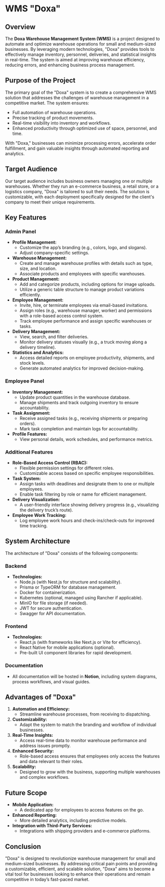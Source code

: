 # WMS "Doxa"

## Overview
The **Doxa Warehouse Management System (WMS)** is a project designed to automate and optimize warehouse operations for small and medium-sized businesses. By leveraging modern technologies, "Doxa" provides tools to effectively manage inventory, personnel, deliveries, and statistical insights in real-time. The system is aimed at improving warehouse efficiency, reducing errors, and enhancing business process management.

## Purpose of the Project
The primary goal of the "Doxa" system is to create a comprehensive WMS solution that addresses the challenges of warehouse management in a competitive market. The system ensures:
- Full automation of warehouse operations.
- Precise tracking of product movements.
- Real-time visibility into inventory and workflows.
- Enhanced productivity through optimized use of space, personnel, and time.

With "Doxa," businesses can minimize processing errors, accelerate order fulfillment, and gain valuable insights through automated reporting and analytics.

## Target Audience
Our target audience includes business owners managing one or multiple warehouses. Whether they run an e-commerce business, a retail store, or a logistics company, "Doxa" is tailored to suit their needs. The solution is customizable, with each deployment specifically designed for the client's company to meet their unique requirements.

## Key Features
### **Admin Panel**
- **Profile Management:**
  - Customize the app’s branding (e.g., colors, logo, and slogans).
  - Adjust company-specific settings.
- **Warehouse Management:**
  - Create and manage warehouse profiles with details such as type, size, and location.
  - Associate products and employees with specific warehouses.
- **Product Management:**
  - Add and categorize products, including options for image uploads.
  - Utilize a generic table structure to manage product variations efficiently.
- **Employee Management:**
  - Invite, hire, or terminate employees via email-based invitations.
  - Assign roles (e.g., warehouse manager, worker) and permissions with a role-based access control system.
  - Track employee performance and assign specific warehouses or tasks.
- **Delivery Management:**
  - View, search, and filter deliveries.
  - Monitor delivery statuses visually (e.g., a truck moving along a delivery timeline).
- **Statistics and Analytics:**
  - Access detailed reports on employee productivity, shipments, and stock levels.
  - Generate automated analytics for improved decision-making.

### **Employee Panel**
- **Inventory Management:**
  - Update product quantities in the warehouse database.
  - Manage shipments and track outgoing inventory to ensure accountability.
- **Task Assignment:**
  - Receive assigned tasks (e.g., receiving shipments or preparing orders).
  - Mark task completion and maintain logs for accountability.
- **Profile Features:**
  - View personal details, work schedules, and performance metrics.

### **Additional Features**
- **Role-Based Access Control (RBAC):**
  - Flexible permission settings for different roles.
  - Customizable access based on specific employee responsibilities.
- **Task System:**
  - Assign tasks with deadlines and designate them to one or multiple employees.
  - Enable task filtering by role or name for efficient management.
- **Delivery Visualization:**
  - A user-friendly interface showing delivery progress (e.g., visualizing the delivery truck’s route).
- **Employee Work Tracking:**
  - Log employee work hours and check-ins/check-outs for improved time tracking.

## System Architecture
The architecture of "Doxa" consists of the following components:

### **Backend**
- **Technologies:**
  - Node.js (with Nest.js for structure and scalability).
  - Prisma or TypeORM for database management.
  - Docker for containerization.
  - Kubernetes (optional, managed using Rancher if applicable).
  - MinIO for file storage (if needed).
  - JWT for secure authentication.
  - Swagger for API documentation.

### **Frontend**
- **Technologies:**
  - React.js (with frameworks like Next.js or Vite for efficiency).
  - React Native for mobile applications (optional).
  - Pre-built UI component libraries for rapid development.

### **Documentation**
- All documentation will be hosted in **Notion**, including system diagrams, process workflows, and visual guides.

## Advantages of "Doxa"
1. **Automation and Efficiency:**
   - Streamline warehouse processes, from receiving to dispatching.
2. **Customizability:**
   - Adapt the system to match the branding and workflow of individual businesses.
3. **Real-Time Insights:**
   - Access real-time data to monitor warehouse performance and address issues promptly.
4. **Enhanced Security:**
   - Role-based access ensures that employees only access the features and data relevant to their roles.
5. **Scalability:**
   - Designed to grow with the business, supporting multiple warehouses and complex workflows.

## Future Scope
- **Mobile Application:**
  - A dedicated app for employees to access features on the go.
- **Enhanced Reporting:**
  - More detailed analytics, including predictive models.
- **Integration with Third-Party Services:**
  - Integrations with shipping providers and e-commerce platforms.

## Conclusion
"Doxa" is designed to revolutionize warehouse management for small and medium-sized businesses. By addressing critical pain points and providing a customizable, efficient, and scalable solution, "Doxa" aims to become a vital tool for businesses looking to enhance their operations and remain competitive in today’s fast-paced market.

